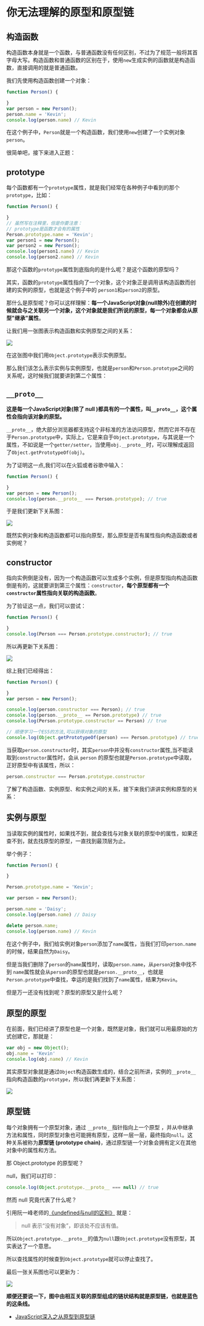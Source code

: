 # 你无法理解的原型和原型链



## 构造函数

构造函数本身就是一个函数，与普通函数没有任何区别，不过为了规范一般将其首字母大写。构造函数和普通函数的区别在于，使用`new`生成实例的函数就是构造函数，直接调用的就是普通函数。

我们先使用构造函数创建一个对象：

```js
function Person() {

}
var person = new Person();
person.name = 'Kevin';
console.log(person.name) // Kevin
```

在这个例子中，`Person`就是一个构造函数，我们使用`new`创建了一个实例对象`person`。

很简单吧，接下来进入正题：

## prototype

每个函数都有一个`prototype`属性，就是我们经常在各种例子中看到的那个`prototype`，比如：

```js
function Person() {

}
// 虽然写在注释里，但是你要注意：
// prototype是函数才会有的属性
Person.prototype.name = 'Kevin';
var person1 = new Person();
var person2 = new Person();
console.log(person1.name) // Kevin
console.log(person2.name) // Kevin
```

那这个函数的`prototype`属性到底指向的是什么呢？是这个函数的原型吗？

其实，函数的`prototype`属性指向了一个对象，这个对象正是调用该构造函数而创建的实例的原型，也就是这个例子中的 `person1`和`person2`的原型。

那什么是原型呢？你可以这样理解：**每一个JavaScript对象(null除外)在创建的时候就会与之关联另一个对象，这个对象就是我们所说的原型，每一个对象都会从原型"继承"属性**。

让我们用一张图表示构造函数和实例原型之间的关系：

![](./../img/prototype1.png)

在这张图中我们用`Object.prototype`表示实例原型。

那么我们该怎么表示实例与实例原型，也就是`person`和`Person.prototype`之间的关系呢，这时候我们就要讲到第二个属性：

 ## `__proto__`

**这是每一个JavaScript对象(除了 null )都具有的一个属性，叫`__proto__`，这个属性会指向该对象的原型。**

`__proto__`，绝大部分浏览器都支持这个非标准的方法访问原型，然而它并不存在于`Person.prototype`中，实际上，它是来自于`Object.prototype`，与其说是一个属性，不如说是一个`getter/setter`，当使用`obj.__proto__`时，可以理解成返回了`Object.getPrototypeOf(obj)`。

为了证明这一点,我们可以在火狐或者谷歌中输入：

```js
function Person() {

}
var person = new Person();
console.log(person.__proto__ === Person.prototype); // true
```

于是我们更新下关系图：

![](./../img/prototype2.png)

既然实例对象和构造函数都可以指向原型，那么原型是否有属性指向构造函数或者实例呢？

## constructor

指向实例倒是没有，因为一个构造函数可以生成多个实例，但是原型指向构造函数倒是有的，这就要讲到第三个属性：`constructor`，**每个原型都有一个`constructor`属性指向关联的构造函数**。

为了验证这一点，我们可以尝试：

```js
function Person() {

}
console.log(Person === Person.prototype.constructor); // true
```

所以再更新下关系图：

![](./../img/prototype3.png)

综上我们已经得出：

```js
function Person() {

}
var person = new Person();

console.log(person.constructor === Person); // true
console.log(person.__proto__ == Person.prototype) // true
console.log(Person.prototype.constructor == Person) // true

// 顺便学习一个ES5的方法,可以获得对象的原型
console.log(Object.getPrototypeOf(person) === Person.prototype) // true
```

当获取`person.constructor`时，其实`person`中并没有`constructor`属性,当不能读取到`constructor`属性时，会从 `person` 的原型也就是`Person.prototype`中读取，正好原型中有该属性，所以：

```js
person.constructor === Person.prototype.constructor
```

了解了构造函数、实例原型、和实例之间的关系，接下来我们讲讲实例和原型的关系：

## 实例与原型

当读取实例的属性时，如果找不到，就会查找与对象关联的原型中的属性，如果还查不到，就去找原型的原型，一直找到最顶层为止。

举个例子：
```js
function Person() {

}

Person.prototype.name = 'Kevin';

var person = new Person();

person.name = 'Daisy';
console.log(person.name) // Daisy

delete person.name;
console.log(person.name) // Kevin
```
在这个例子中，我们给实例对象`person`添加了`name`属性，当我们打印`person.name`的时候，结果自然为`Daisy`。

但是当我们删除了`person`的`name`属性时，读取`person.name`，从`person`对象中找不到 `name`属性就会从`person`的原型也就是`person.__proto__`，也就是`Person.prototype`中查找，幸运的是我们找到了`name`属性，结果为`Kevin`。

但是万一还没有找到呢？原型的原型又是什么呢？

## 原型的原型

在前面，我们已经讲了原型也是一个对象，既然是对象，我们就可以用最原始的方式创建它，那就是：

```js
var obj = new Object();
obj.name = 'Kevin'
console.log(obj.name) // Kevin
```

其实原型对象就是通过`Object`构造函数生成的，结合之前所讲，实例的`__proto__`指向构造函数的`prototype`，所以我们再更新下关系图：

![](./../img/prototype4.png)

## 原型链

每个对象拥有一个原型对象，通过 `__proto__`指针指向上一个原型 ，并从中继承方法和属性，同时原型对象也可能拥有原型，这样一层一层，最终指向`null`。这种关系被称为**原型链 (prototype chain)**，通过原型链一个对象会拥有定义在其他对象中的属性和方法。

那 Object.prototype 的原型呢？

null，我们可以打印：

```js
console.log(Object.prototype.__proto__ === null) // true
```

然而 null 究竟代表了什么呢？

引用阮一峰老师的[《undefined与null的区别》](http://www.ruanyifeng.com/blog/2014/03/undefined-vs-null.html?_blank) 就是：

> null 表示“没有对象”，即该处不应该有值。


所以`Object.prototype.__proto__`的值为`null`跟`Object.prototype`没有原型，其实表达了一个意思。

所以查找属性的时候查到`Object.prototype`就可以停止查找了。

最后一张关系图也可以更新为：

![](./../img/prototype5.png)

**顺便还要说一下，图中由相互关联的原型组成的链状结构就是原型链，也就是蓝色的这条线。**


- [JavaScript深入之从原型到原型链](https://github.com/mqyqingfeng/Blog/issues/2?_blank)